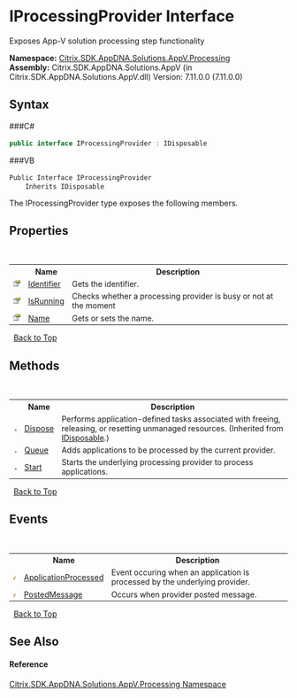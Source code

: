 # IProcessingProvider Interface
 

Exposes App-V solution processing step functionality

**Namespace:**&nbsp;<a href="N_Citrix_SDK_AppDNA_Solutions_AppV_Processing">Citrix.SDK.AppDNA.Solutions.AppV.Processing</a><br />**Assembly:**&nbsp;Citrix.SDK.AppDNA.Solutions.AppV (in Citrix.SDK.AppDNA.Solutions.AppV.dll) Version: 7.11.0.0 (7.11.0.0)

## Syntax

###C#
```csharp
public interface IProcessingProvider : IDisposable
```

###VB
```vbnet
Public Interface IProcessingProvider
	Inherits IDisposable
```

The IProcessingProvider type exposes the following members.


## Properties
&nbsp;<table><tr><th></th><th>Name</th><th>Description</th></tr><tr><td>![Public property](media/pubproperty.gif "Public property")</td><td><a href="P_Citrix_SDK_AppDNA_Solutions_AppV_Processing_IProcessingProvider_Identifier">Identifier</a></td><td>
Gets the identifier.</td></tr><tr><td>![Public property](media/pubproperty.gif "Public property")</td><td><a href="P_Citrix_SDK_AppDNA_Solutions_AppV_Processing_IProcessingProvider_IsRunning">IsRunning</a></td><td>
Checks whether a processing provider is busy or not at the moment</td></tr><tr><td>![Public property](media/pubproperty.gif "Public property")</td><td><a href="P_Citrix_SDK_AppDNA_Solutions_AppV_Processing_IProcessingProvider_Name">Name</a></td><td>
Gets or sets the name.</td></tr></table>&nbsp;
<a href="#iprocessingprovider-interface">Back to Top</a>

## Methods
&nbsp;<table><tr><th></th><th>Name</th><th>Description</th></tr><tr><td>![Public method](media/pubmethod.gif "Public method")</td><td><a href="http://msdn2.microsoft.com/en-us/library/es4s3w1d" target="_blank">Dispose</a></td><td>
Performs application-defined tasks associated with freeing, releasing, or resetting unmanaged resources.
 (Inherited from <a href="http://msdn2.microsoft.com/en-us/library/aax125c9" target="_blank">IDisposable</a>.)</td></tr><tr><td>![Public method](media/pubmethod.gif "Public method")</td><td><a href="M_Citrix_SDK_AppDNA_Solutions_AppV_Processing_IProcessingProvider_Queue">Queue</a></td><td>
Adds applications to be processed by the current provider.</td></tr><tr><td>![Public method](media/pubmethod.gif "Public method")</td><td><a href="M_Citrix_SDK_AppDNA_Solutions_AppV_Processing_IProcessingProvider_Start">Start</a></td><td>
Starts the underlying processing provider to process applications.</td></tr></table>&nbsp;
<a href="#iprocessingprovider-interface">Back to Top</a>

## Events
&nbsp;<table><tr><th></th><th>Name</th><th>Description</th></tr><tr><td>![Public event](media/pubevent.gif "Public event")</td><td><a href="E_Citrix_SDK_AppDNA_Solutions_AppV_Processing_IProcessingProvider_ApplicationProcessed">ApplicationProcessed</a></td><td>
Event occuring when an application is processed by the underlying provider.</td></tr><tr><td>![Public event](media/pubevent.gif "Public event")</td><td><a href="E_Citrix_SDK_AppDNA_Solutions_AppV_Processing_IProcessingProvider_PostedMessage">PostedMessage</a></td><td>
Occurs when provider posted message.</td></tr></table>&nbsp;
<a href="#iprocessingprovider-interface">Back to Top</a>

## See Also


#### Reference
<a href="N_Citrix_SDK_AppDNA_Solutions_AppV_Processing">Citrix.SDK.AppDNA.Solutions.AppV.Processing Namespace</a><br />